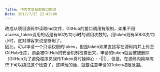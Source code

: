 ```yaml
---
Title: 博客文章获取接口修改
Date: 2017/7/25 22:43:00
---
```


改成从项目源码中读取md文件，GitHub的接口调用有限制，如果不用access_token调用的话是有60次/每小时的调用次数的，用token则有5000次/每小时，这对博客来说是够用了。  
因此，可以申请一个只读权限的token，但是token如果直接写在源码内并上传至GitHub仓库，则会被GitHub的安全机制检查出来，申请的token就会被被删除（GitHub为了避免程序员误传Token真时操碎心 - -|||），但是，在源码内简单掩饰下可以绕过这个检查了，这样玩的话，就要注意申请的Token权限范围。